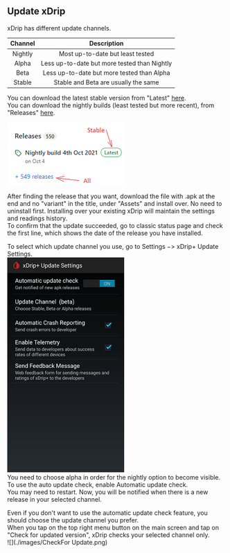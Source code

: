 ## Update xDrip  

xDrip has different update channels.  
  
| Channel | Description | 
|:--------------:|:-----------:|  
| Nightly        | Most up-to-date but least tested |  
| Alpha          | Less up-to-date but more tested than Nightly | 
| Beta           | Less up-to-date but more tested than Alpha  |   
| Stable         | Stable and Beta are usually the same |  
  
  
You can download the latest stable version from "Latest" [here](https://github.com/NightscoutFoundation/xDrip/).  
You can download the nightly builds (least tested but more recent), from "Releases" [here](https://github.com/NightscoutFoundation/xDrip/).  
  
![](./images/Releases.png) 
  
    

After finding the release that you want, download the file with .apk at the end and no "variant" in the title, under "Assets" and install over.  No need to uninstall first.  Installing over your existing xDrip will maintain the settings and readings history.  
To confirm that the update succeeded, go to classic status page and check the first line, which shows the date of the release you have installed.  

To select which update channel you use, go to Settings &#8722;> xDrip+ Update Settings.  
![](./images/auto_update.png)  
You need to choose alpha in order for the nightly option to become visible.  
To use the auto update check, enable Automatic update check.  
You may need to restart.  Now, you will be notified when there is a new release in your selected channel.  
  
Even if you don't want to use the automatic update check feature, you should choose the update channel you prefer.  
When you tap on the top right menu button on the main screen and tap on "Check for updated version", xDrip checks your selected channel only.  
![](./images/CheckFor Update.png)  
